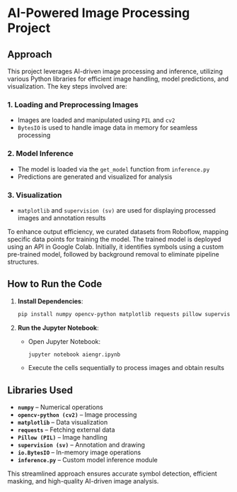 # AI-Powered Image Processing Project

## Approach
This project leverages AI-driven image processing and inference, utilizing various Python libraries for efficient image handling, model predictions, and visualization. The key steps involved are:

### 1. **Loading and Preprocessing Images**
   - Images are loaded and manipulated using `PIL` and `cv2`
   - `BytesIO` is used to handle image data in memory for seamless processing

### 2. **Model Inference**
   - The model is loaded via the `get_model` function from `inference.py`
   - Predictions are generated and visualized for analysis

### 3. **Visualization**
   - `matplotlib` and `supervision (sv)` are used for displaying processed images and annotation results

To enhance output efficiency, we curated datasets from Roboflow, mapping specific data points for training the model. The trained model is deployed using an API in Google Colab. Initially, it identifies symbols using a custom pre-trained model, followed by background removal to eliminate pipeline structures.

## How to Run the Code

1. **Install Dependencies**:
   ```bash
   pip install numpy opencv-python matplotlib requests pillow supervision
   ```

2. **Run the Jupyter Notebook**:
   - Open Jupyter Notebook:
     ```bash
     jupyter notebook aiengr.ipynb
     ```
   - Execute the cells sequentially to process images and obtain results

## Libraries Used
- **`numpy`** – Numerical operations
- **`opencv-python (cv2)`** – Image processing
- **`matplotlib`** – Data visualization
- **`requests`** – Fetching external data
- **`Pillow (PIL)`** – Image handling
- **`supervision (sv)`** – Annotation and drawing
- **`io.BytesIO`** – In-memory image operations
- **`inference.py`** – Custom model inference module

This streamlined approach ensures accurate symbol detection, efficient masking, and high-quality AI-driven image analysis.
